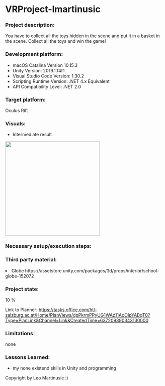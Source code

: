 # VRProject-lmartinusic
### Project description: 
You have to collect all the toys hidden in the scene and put it in a basket in the scene. Collect all the toys and win the game!
### Development platform:
- macOS Catalina Version 10.15.3 
- Unity Version: 2019.1.14f1
- Visual Studio Code Version: 1.30.2
- Scripting Runtime Version: .NET 4.x Equivalent
- API Compatibility Level: .NET 2.0

### Target platform:
Oculus Rift

### Visuals:
* Intermediate result 
<div>
<img src="screenshot.jpg" width="300">
</div>

### Necessary setup/execution steps: 

### Third party material:
<li>Globe https://assetstore.unity.com/packages/3d/props/interior/school-globe-152072</li>

### Project state: 
10 %

Link to Planner: https://tasks.office.com/htl-salzburg.ac.at/Home/PlanViews/dpPkrmPPyUG1WAz11AoOIpYABqT0?Type=PlanLink&Channel=Link&CreatedTime=637209390343130000

### Limitations: 
none

### Lessons Learned: 
- my none existend skills in Unity and programming

Copyright by Leo Martinusic :)
